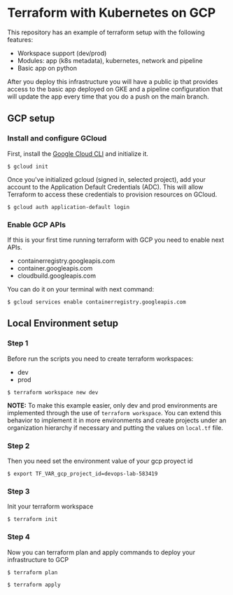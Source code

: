 # Terraform with Kubernetes on GCP

This repository has an example of terraform setup with the following features:

* Workspace support (dev/prod)
* Modules: app (k8s metadata), kubernetes, network and pipeline 
* Basic app on python

After you deploy this infrastructure you will have a public ip that provides access to the basic app deployed on GKE and a pipeline configuration that will update the app every time that you do a push on the main branch.

## GCP setup

### Install and configure GCloud

First, install the [Google Cloud CLI](https://cloud.google.com/sdk/docs/quickstarts)  and initialize it.

```shell
$ gcloud init
```

Once you've initialized gcloud (signed in, selected project), add your account  to the Application Default Credentials (ADC). This will allow Terraform to access these credentials to provision resources on GCloud.

```shell
$ gcloud auth application-default login
```

### Enable GCP APIs

If this is your first time running terraform with GCP you need to enable next APIs.

* containerregistry.googleapis.com
* container.googleapis.com
* cloudbuild.googleapis.com

You can do it on your terminal with next command:

```shell
$ gcloud services enable containerregistry.googleapis.com
```


## Local Environment setup

### Step 1

Before run the scripts you need to create terraform workspaces:

* dev
* prod

```shell
$ terraform workspace new dev
```

**NOTE:** To make this example easier, only dev and prod environments are implemented through the use of `terraform workspace`. You can extend this behavior to implement it in more environments and create projects under an organization hierarchy if necessary and putting the values on `local.tf` file.

### Step 2

Then you need set the environment value of your gcp proyect id

```shell
$ export TF_VAR_gcp_project_id=devops-lab-583419
```

### Step 3

Init your terraform workspace

```shell
$ terraform init
```

### Step 4

Now you can terraform plan and apply commands to deploy your infrastructure to GCP

```shell
$ terraform plan
```

```shell
$ terraform apply
```

